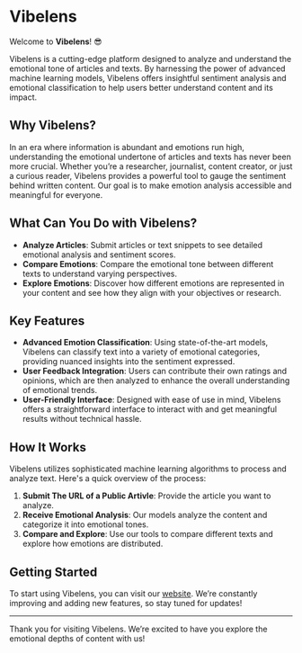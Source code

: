 # Vibelens

Welcome to **Vibelens**! 😎

Vibelens is a cutting-edge platform designed to analyze and understand the emotional tone of articles and texts. By harnessing the power of advanced machine learning models, Vibelens offers insightful sentiment analysis and emotional classification to help users better understand content and its impact.

## Why Vibelens?

In an era where information is abundant and emotions run high, understanding the emotional undertone of articles and texts has never been more crucial. Whether you’re a researcher, journalist, content creator, or just a curious reader, Vibelens provides a powerful tool to gauge the sentiment behind written content. Our goal is to make emotion analysis accessible and meaningful for everyone.

## What Can You Do with Vibelens?

- **Analyze Articles**: Submit articles or text snippets to see detailed emotional analysis and sentiment scores.
- **Compare Emotions**: Compare the emotional tone between different texts to understand varying perspectives.
- **Explore Emotions**: Discover how different emotions are represented in your content and see how they align with your objectives or research.

## Key Features

- **Advanced Emotion Classification**: Using state-of-the-art models, Vibelens can classify text into a variety of emotional categories, providing nuanced insights into the sentiment expressed.
- **User Feedback Integration**: Users can contribute their own ratings and opinions, which are then analyzed to enhance the overall understanding of emotional trends.
- **User-Friendly Interface**: Designed with ease of use in mind, Vibelens offers a straightforward interface to interact with and get meaningful results without technical hassle.

## How It Works

Vibelens utilizes sophisticated machine learning algorithms to process and analyze text. Here's a quick overview of the process:

1. **Submit The URL of a Public Artivle**: Provide the article you want to analyze.
2. **Receive Emotional Analysis**: Our models analyze the content and categorize it into emotional tones.
3. **Compare and Explore**: Use our tools to compare different texts and explore how emotions are distributed.

## Getting Started

To start using Vibelens, you can visit our [website](http://vibelens.ai). We’re constantly improving and adding new features, so stay tuned for updates!

---

Thank you for visiting Vibelens. We’re excited to have you explore the emotional depths of content with us!
